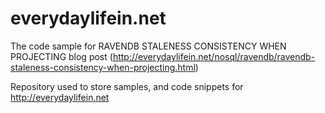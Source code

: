 everydaylifein.net
==================

The code sample for RAVENDB STALENESS CONSISTENCY WHEN PROJECTING blog post (http://everydaylifein.net/nosql/ravendb/ravendb-staleness-consistency-when-projecting.html)

Repository used to store samples, and code snippets for http://everydaylifein.net
